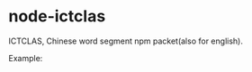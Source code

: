 node-ictclas
============

ICTCLAS, Chinese word segment npm packet(also for english).

Example:
```

```